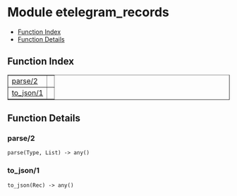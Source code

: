 

# Module etelegram_records #
* [Function Index](#index)
* [Function Details](#functions)

<a name="index"></a>

## Function Index ##


<table width="100%" border="1" cellspacing="0" cellpadding="2" summary="function index"><tr><td valign="top"><a href="#parse-2">parse/2</a></td><td></td></tr><tr><td valign="top"><a href="#to_json-1">to_json/1</a></td><td></td></tr></table>


<a name="functions"></a>

## Function Details ##

<a name="parse-2"></a>

### parse/2 ###

`parse(Type, List) -> any()`

<a name="to_json-1"></a>

### to_json/1 ###

`to_json(Rec) -> any()`

